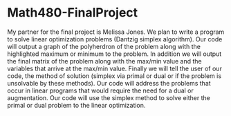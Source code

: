 Math480-FinalProject
====================

My partner for the final project is Melissa Jones. We plan to write a program to solve linear optimization problems (Dantzig
simplex algorithm). Our code will output a graph of the polyherdron of the problem along with the highlighted maximum or
minimum to the problem. In addition we will output the final matrix of the problem along with the max/min value and the 
variables that arrive at the max/min value. Finally we will tell the user of our code, the method of solution (simplex 
via primal or dual or if the problem is unsolvable by these methods). Our code will address the problems that occur in 
linear programs that would require the need for a dual or augmentation. Our code will use the simplex method to solve 
either the primal or dual problem to the linear optimization.
